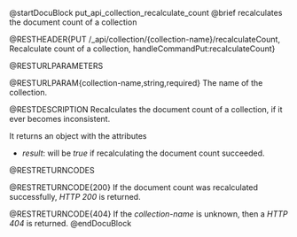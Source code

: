 
@startDocuBlock put_api_collection_recalculate_count
@brief recalculates the document count of a collection

@RESTHEADER{PUT /_api/collection/{collection-name}/recalculateCount, Recalculate count of a collection, handleCommandPut:recalculateCount}

@RESTURLPARAMETERS

@RESTURLPARAM{collection-name,string,required}
The name of the collection.

@RESTDESCRIPTION
Recalculates the document count of a collection, if it ever becomes inconsistent.

It returns an object with the attributes

- *result*: will be *true* if recalculating the document count succeeded.

@RESTRETURNCODES

@RESTRETURNCODE{200}
If the document count was recalculated successfully, *HTTP 200* is returned.

@RESTRETURNCODE{404}
If the *collection-name* is unknown, then a *HTTP 404* is returned.
@endDocuBlock
